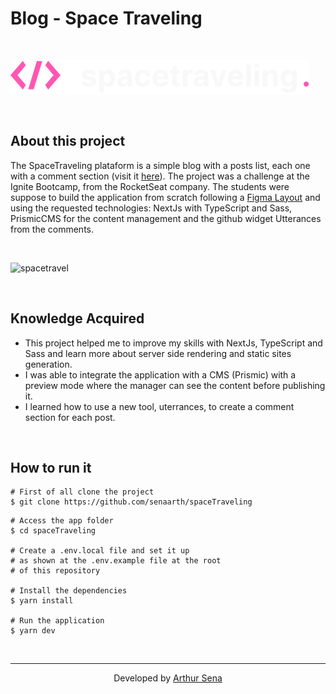 # Blog - Space Traveling

&nbsp;

<img alt="space" src="./public/logo.svg">

&nbsp;

## About this project

The SpaceTraveling plataform is a simple blog with a posts list, each one with a comment section (visit it [here](https://spacetravel.vercel.app/)). The project was a challenge at the Ignite Bootcamp, from the RocketSeat company. The students were suppose to build the application from scratch following a [Figma Layout](https://www.figma.com/file/0Y26j0tf1K2WB5c1ja5hov/Desafios-M%C3%B3dulo-3-ReactJS?node-id=0%3A1) and using the requested technologies: NextJs with TypeScript and Sass, PrismicCMS for the content management and the github widget Utterances from the comments.

&nbsp;

![spacetravel](./public/git/sample.gif)

&nbsp;

## Knowledge Acquired 

* This project helped me to improve my skills with NextJs, TypeScript and Sass and learn more about server side rendering and static sites generation. 
* I was able to integrate the application with a CMS (Prismic) with a preview mode where the manager can see the content before publishing it.
* I learned how to use a new tool, uterrances, to create a comment section for each post.

&nbsp;

## How to run it
```
# First of all clone the project
$ git clone https://github.com/senaarth/spaceTraveling
```

```
# Access the app folder
$ cd spaceTraveling

# Create a .env.local file and set it up
# as shown at the .env.example file at the root
# of this repository

# Install the dependencies
$ yarn install

# Run the application
$ yarn dev

```

&nbsp;

---

<p align="center">Developed by <a href="https://linkedin.com/in/devsena">Arthur Sena<a></p>


